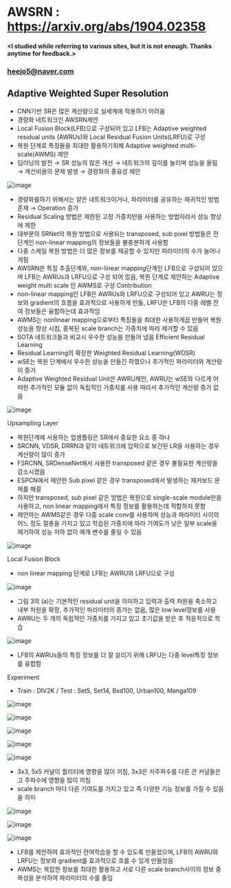 # AWSRN : https://arxiv.org/abs/1904.02358

#### <I studied while referring to various sites, but it is not enough. Thanks anytime for feedback.>
### <heejo5@naver.com>

Adaptive Weighted Super Resolution
--------------------------------------------------------------------------

* CNN기반 SR은 많은 계산량으로 실세계에 적용하기 어려움
* 경량화 네트워크인 AWSRN제안
* Local Fusion Block(LFB)으로 구성되어 있고 LFB는 Adaptive weighted residual units (AWRUs)와 Local Residual Fusion Units(LRFU)로 구성
* 복원 단계로 특징들을 최대한 활용하기위해 Adaptive weighted multi-scale(AWMS) 제안
* 딥러닝의 발전 → SR 성능의 많은 개선 → 네트워크의 깊이를 늘리며 성능을 올림 → 계산비용의 문제 발생 → 경량화의 중요성 제안 

![image](https://user-images.githubusercontent.com/61686244/108205349-4ef2bb00-7168-11eb-9d4c-073876da43ad.png)

* 경량화를하기 위해서는 얕은 네트워크이거나, 파라미터를 공유하는 재귀적인 방법 존재 → Operation 증가
* Residual Scaling 방법은 제한된 고정 가중치만을 사용하는 방법이라서 성능 향상에 제한
* 대부분의 SRNet의 복원 방법으로 사용되는 transposed, sub pixel 방법들은 전 단계인 non-linear mapping의 정보들을 불충분하게 사용함
* 다중 스케일 복원 방법은 더 많은 정보를 제공할 수 있지만 파라미터의 수가 늘어나게됨 
* AWSRN은 특징 추출단계와, non-linear mapping단계인 LFB으로 구성되어 있으며 LFB는 AWRUs과 LRFU으로 구성 되어 있음, 복원 단계로 제안하는 Adaptive weight multi scale 인 AWMS로 구성
Contribution
* non-linear mapping인 LFB은 AWRUs와 LRFU으로 구성되어 있고 AWRU는 정보와 gradient의 흐름을 효과적으로 사용하게 만듦, LRFU은 LFB의 다중 레벨 잔여 정보들은 융합하는데 효과적임
* AWMS는 nonlinear mapping으로부터 특징들을 최대한 사용하게끔 만들어 복원 성능을 향상 시킴, 중복된 scale branch는 가중치에 따라 제거할 수 있음 
* SOTA 네트워크들과 비교시 우수한 성능을 만들어 냈음
Efficient Residual Learning
* Residual Learning의 확장판 Weighted Residual Learning(WDSR)
* wSE는 복원 단계에서 우수한 성능을 만들긴 하였으나 추가적인 파라미터와 계산량이 증가
* Adaptive Weighted Residual Unit은 AWRU제안, AWRU는 wSE와 다르게 어떠한 추가적인 모듈 없이 독립적인 가중치를 사용 따라서 추가적인 계산량 증가 없음 


![image](https://user-images.githubusercontent.com/61686244/108205741-d0e2e400-7168-11eb-84b6-763da344694c.png)

Upsampling Layer
* 복원단계에 사용하는 업샘플링은 SR에서 중요한 요소 중 하나 
* SRCNN, VDSR, DRRN과 같이 네트워크에 입력으로 보간된 LR을 사용하는 경우 계산량이 많이 증가
* FSRCNN, SRDenseNet에서 사용한 transposed 같은 경우 불필요한 계산량을 감소시켰음
* ESPCN에서 제안한 Sub pixel 같은 경우 transposed에서 발생하는 채커보드 문제를 해결 
* 하지만 transposed, sub pixel 같은 방법은 복원으로 single-scale module만을 사용하고, non linear mapping에서 특징 정보를 활용하는데 적합하지 못함 
* 제안하는 AWMS같은 경우 다중 scale conv를 사용하며 성능과 파라미터 사이의 어느 정도 절충을 가지고 있고 학습된 가중치에 따라 기여도가 낮은 일부 scale을 제거하여 성능 저하 없이 매개 변수를 줄일 수 있음 


![image](https://user-images.githubusercontent.com/61686244/108206959-7185d380-716a-11eb-8e44-73ce0403afd6.png)

Local Fusion Block
* non linear mapping 단계로 LFB는 AWRU와 LRFU으로 구성

![image](https://user-images.githubusercontent.com/61686244/108207027-882c2a80-716a-11eb-811f-b6cdfd125d86.png)

* 그림 3의 (a)는 기본적인 residual unit을 의미하고 입력과 출력 차원을 축소하고 내부 차원을 확장, 추가적인 파라미터의 증가는 없음, 많은 low level정보를 사용 
* AWRU는 두 개의 독립적인 가중치를 가지고 있고 초기값을 받은 후 적응적으로 학습

![image](https://user-images.githubusercontent.com/61686244/108207198-c1fd3100-716a-11eb-975c-5d36c40c4db9.png)

* LFB의 AWRUs들의 특징 정보를 더 잘 살리기 위해 LRFU는 다중 level특징 정보를 융합함

Experiment
* Train : DIV2K / Test : Set5, Set14, Bsd100, Urban100, Manga109

![image](https://user-images.githubusercontent.com/61686244/108207285-e48f4a00-716a-11eb-9f80-bb63c94e909b.png)

![image](https://user-images.githubusercontent.com/61686244/108207293-e8bb6780-716a-11eb-970a-aa87aa8dfda3.png)

![image](https://user-images.githubusercontent.com/61686244/108207311-ece78500-716a-11eb-924e-71aea5e4402d.png)

![image](https://user-images.githubusercontent.com/61686244/108207327-f244cf80-716a-11eb-90e4-3d1b9035e7a8.png)

![image](https://user-images.githubusercontent.com/61686244/108207336-f53fc000-716a-11eb-83b6-30855de5a079.png)

* 3x3, 5x5 커널이 퀄리티에 영향을 많이 끼침,  3x3은 저주파수를 다른 큰 커널들은 고 주파수에 영향을 많이 끼침
* scale branch 마다 다른 기여도를 가지고 있고 즉 다양한 기능 정보를 가질 수 있음을 의미

![image](https://user-images.githubusercontent.com/61686244/108207368-012b8200-716b-11eb-9434-ec95a40549c6.png)

![image](https://user-images.githubusercontent.com/61686244/108207378-04bf0900-716b-11eb-811c-8e1ea133eca5.png)

![image](https://user-images.githubusercontent.com/61686244/108207389-07b9f980-716b-11eb-8df8-af5187f75bc6.png)

* LFB를 제안하여 효과적인 잔여학습을 할 수 있도록 만들었으며, LFB의 AWRU와 LRFU는 정보와 gradient를 효과적으로 흐를 수 있게 만들었음
* AWMS는 복잡한 정보를 최대한 활용하고 서로 다른 scale branch사이의 정보 중복성을 분석하여 파라미터의 수를 줄임 










